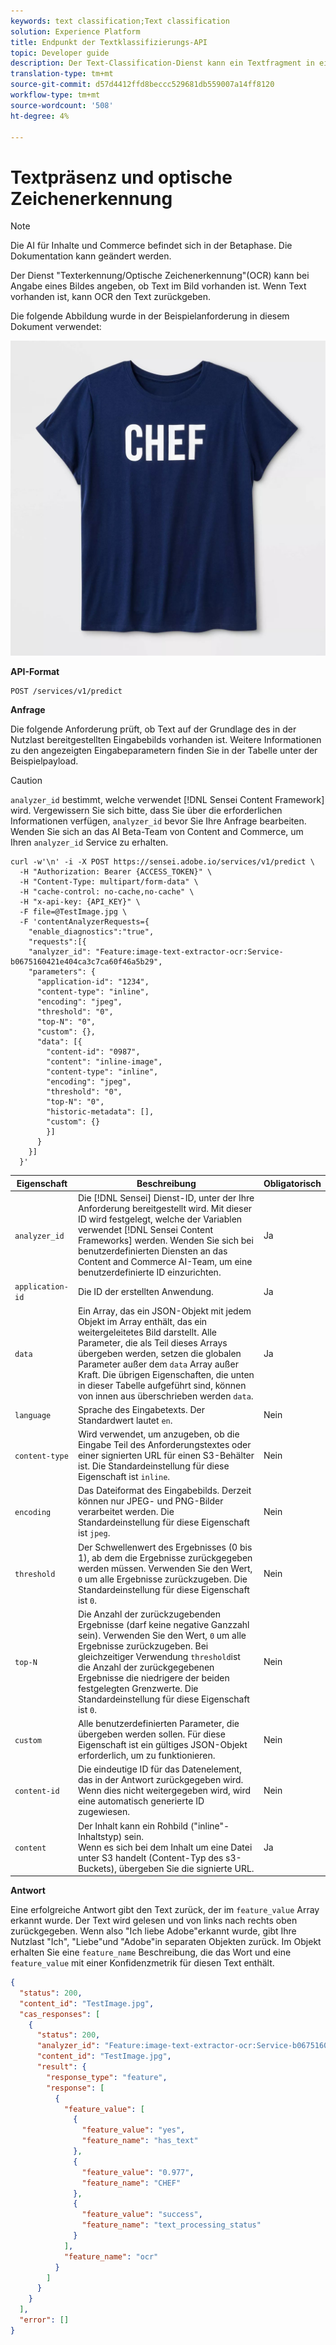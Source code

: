 ```yaml
---
keywords: text classification;Text classification
solution: Experience Platform
title: Endpunkt der Textklassifizierungs-API
topic: Developer guide
description: Der Text-Classification-Dienst kann ein Textfragment in eine oder mehrere Beschriftungen klassifizieren. Die Klassifizierung kann aus einer einzelnen Bezeichnung, mehreren Beschriftungen oder einer hierarchischen Struktur bestehen.
translation-type: tm+mt
source-git-commit: d57d4412ffd8beccc529681db559007a14ff8120
workflow-type: tm+mt
source-wordcount: '508'
ht-degree: 4%

---
```



# Textpräsenz und optische Zeichenerkennung

>[!NOTE]
>
>Die AI für Inhalte und Commerce befindet sich in der Betaphase. Die Dokumentation kann geändert werden.

Der Dienst &quot;Texterkennung/Optische Zeichenerkennung&quot;(OCR) kann bei Angabe eines Bildes angeben, ob Text im Bild vorhanden ist. Wenn Text vorhanden ist, kann OCR den Text zurückgeben.

Die folgende Abbildung wurde in der Beispielanforderung in diesem Dokument verwendet:

![Testbild](../images/shef.jpeg)

**API-Format**

```http
POST /services/v1/predict
```

**Anfrage**

Die folgende Anforderung prüft, ob Text auf der Grundlage des in der Nutzlast bereitgestellten Eingabebilds vorhanden ist. Weitere Informationen zu den angezeigten Eingabeparametern finden Sie in der Tabelle unter der Beispielpayload.

>[!CAUTION]
>
>`analyzer_id` bestimmt, welche verwendet [!DNL Sensei Content Framework] wird. Vergewissern Sie sich bitte, dass Sie über die erforderlichen Informationen verfügen, `analyzer_id` bevor Sie Ihre Anfrage bearbeiten. Wenden Sie sich an das AI Beta-Team von Content and Commerce, um Ihren `analyzer_id` Service zu erhalten.

```SHELL
curl -w'\n' -i -X POST https://sensei.adobe.io/services/v1/predict \
  -H "Authorization: Bearer {ACCESS_TOKEN}" \
  -H "Content-Type: multipart/form-data" \
  -H "cache-control: no-cache,no-cache" \
  -H "x-api-key: {API_KEY}" \
  -F file=@TestImage.jpg \
  -F 'contentAnalyzerRequests={
    "enable_diagnostics":"true",
    "requests":[{
    "analyzer_id": "Feature:image-text-extractor-ocr:Service-b0675160421e404ca3c7ca60f46a5b29",
    "parameters": {
      "application-id": "1234",
      "content-type": "inline",
      "encoding": "jpeg",
      "threshold": "0",
      "top-N": "0",
      "custom": {},
      "data": [{
        "content-id": "0987",
        "content": "inline-image",
        "content-type": "inline",
        "encoding": "jpeg",
        "threshold": "0",
        "top-N": "0",
        "historic-metadata": [],
        "custom": {}
        }]
      }
    }]
  }'
```

| Eigenschaft | Beschreibung | Obligatorisch |
| --- | --- | --- |
| `analyzer_id` | Die [!DNL Sensei] Dienst-ID, unter der Ihre Anforderung bereitgestellt wird. Mit dieser ID wird festgelegt, welche der Variablen verwendet [!DNL Sensei Content Frameworks] werden. Wenden Sie sich bei benutzerdefinierten Diensten an das Content and Commerce AI-Team, um eine benutzerdefinierte ID einzurichten. | Ja |
| `application-id` | Die ID der erstellten Anwendung. | Ja |
| `data` | Ein Array, das ein JSON-Objekt mit jedem Objekt im Array enthält, das ein weitergeleitetes Bild darstellt. Alle Parameter, die als Teil dieses Arrays übergeben werden, setzen die globalen Parameter außer dem `data` Array außer Kraft. Die übrigen Eigenschaften, die unten in dieser Tabelle aufgeführt sind, können von innen aus überschrieben werden `data`. | Ja |
| `language` | Sprache des Eingabetexts. Der Standardwert lautet `en`. | Nein |
| `content-type` | Wird verwendet, um anzugeben, ob die Eingabe Teil des Anforderungstextes oder einer signierten URL für einen S3-Behälter ist. Die Standardeinstellung für diese Eigenschaft ist `inline`. | Nein |
| `encoding` | Das Dateiformat des Eingabebilds. Derzeit können nur JPEG- und PNG-Bilder verarbeitet werden. Die Standardeinstellung für diese Eigenschaft ist `jpeg`. | Nein |
| `threshold` | Der Schwellenwert des Ergebnisses (0 bis 1), ab dem die Ergebnisse zurückgegeben werden müssen. Verwenden Sie den Wert, `0` um alle Ergebnisse zurückzugeben. Die Standardeinstellung für diese Eigenschaft ist `0`. | Nein |
| `top-N` | Die Anzahl der zurückzugebenden Ergebnisse (darf keine negative Ganzzahl sein). Verwenden Sie den Wert, `0` um alle Ergebnisse zurückzugeben. Bei gleichzeitiger Verwendung `threshold`ist die Anzahl der zurückgegebenen Ergebnisse die niedrigere der beiden festgelegten Grenzwerte. Die Standardeinstellung für diese Eigenschaft ist `0`. | Nein |
| `custom` | Alle benutzerdefinierten Parameter, die übergeben werden sollen. Für diese Eigenschaft ist ein gültiges JSON-Objekt erforderlich, um zu funktionieren. | Nein |
| `content-id` | Die eindeutige ID für das Datenelement, das in der Antwort zurückgegeben wird. Wenn dies nicht weitergegeben wird, wird eine automatisch generierte ID zugewiesen. | Nein |
| `content` | Der Inhalt kann ein Rohbild (&quot;inline&quot;-Inhaltstyp) sein. <br> Wenn es sich bei dem Inhalt um eine Datei unter S3 handelt (Content-Typ des s3-Buckets), übergeben Sie die signierte URL. | Ja |

**Antwort**

Eine erfolgreiche Antwort gibt den Text zurück, der im `feature_value` Array erkannt wurde. Der Text wird gelesen und von links nach rechts oben zurückgegeben. Wenn also &quot;Ich liebe Adobe&quot;erkannt wurde, gibt Ihre Nutzlast &quot;Ich&quot;, &quot;Liebe&quot;und &quot;Adobe&quot;in separaten Objekten zurück. Im Objekt erhalten Sie eine `feature_name` Beschreibung, die das Wort und eine `feature_value` mit einer Konfidenzmetrik für diesen Text enthält.

```json
{
  "status": 200,
  "content_id": "TestImage.jpg",
  "cas_responses": [
    {
      "status": 200,
      "analyzer_id": "Feature:image-text-extractor-ocr:Service-b0675160421e404ca3c7ca60f46a5b29",
      "content_id": "TestImage.jpg",
      "result": {
        "response_type": "feature",
        "response": [
          {
            "feature_value": [
              {
                "feature_value": "yes",
                "feature_name": "has_text"
              },
              {
                "feature_value": "0.977",
                "feature_name": "CHEF"
              },
              {
                "feature_value": "success",
                "feature_name": "text_processing_status"
              }
            ],
            "feature_name": "ocr"
          }
        ]
      }
    }
  ],
  "error": []
}
```
